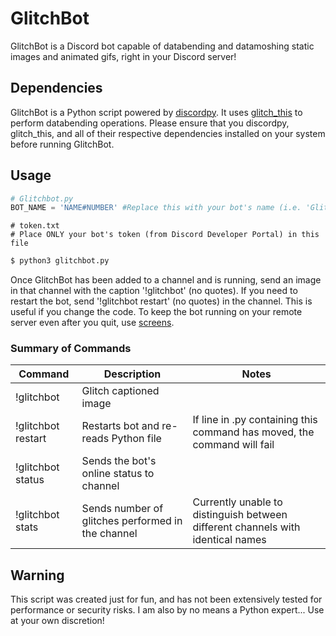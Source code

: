 # GlitchBot

GlitchBot is a Discord bot capable of databending and datamoshing static images and animated gifs, right in your Discord server!

## Dependencies

GlitchBot is a Python script powered by [discordpy](https://discordpy.readthedocs.io/en/latest/). It uses [glitch_this](https://github.com/TotallyNotChase/glitch-this) to perform databending operations. Please ensure that you discordpy, glitch_this, and all of their respective dependencies installed on your system before running GlitchBot.

## Usage

```python
# Glitchbot.py
BOT_NAME = 'NAME#NUMBER' #Replace this with your bot's name (i.e. 'GlitchBot#1234')
```
```
# token.txt
# Place ONLY your bot's token (from Discord Developer Portal) in this file
```
```bash
$ python3 glitchbot.py
```
Once GlitchBot has been added to a channel and is running, send an image in that channel with the caption '!glitchbot' (no quotes). If you need to restart the bot, send '!glitchbot restart' (no quotes) in the channel. This is useful if you change the code. To keep the bot running on your remote server even after you quit, use [screens](https://linuxize.com/post/how-to-use-linux-screen/).

### Summary of Commands
| Command | Description | Notes |
|---------|----------|------|
| !glitchbot | Glitch captioned image |   |
| !glitchbot restart | Restarts bot and re-reads Python file | If line in .py containing this command has moved, the command will fail |
| !glitchbot status | Sends the bot's online status to channel |   |
| !glitchbot stats | Sends number of glitches performed in the channel | Currently unable to distinguish between different channels with identical names |

## Warning

This script was created just for fun, and has not been extensively tested for performance or security risks. I am also by no means a Python expert... Use at your own discretion!
